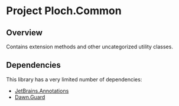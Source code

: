 # Project Ploch.Common

## Overview

Contains extension methods and other uncategorized utility classes.

## Dependencies

This library has a very limited number of dependencies:

- [JetBrains.Annotations](https://www.nuget.org/packages/JetBrains.Annotations)
- [Dawn.Guard](https://www.nuget.org/packages/Dawn.Guard/)